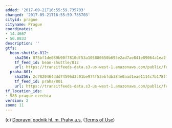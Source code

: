```yaml
---
added: '2017-09-21T16:55:59.735703'
changed: '2017-09-21T16:55:59.735703'
cityid: prague
cityname: Prague
coordinates:
- 14.4667
- 50.0833
description: ''
gtfs:
  bean-shuttle-812:
    sha256: 075bf1de089b90f7810df53a105880650b695e2ad7ae841e89064a1ea2f8c24f
    tf_feed_id: bean-shuttle/812
    url: https://transitfeeds-data.s3-us-west-1.amazonaws.com/public/feeds/bean-shuttle/812/20170314/gtfs.zip
  praha-801:
    sha256: 2c7820464ddd74596d3c01be974f53ebfdb384e0aad1eae1114c7b178f7bdd7e
    tf_feed_id: praha/801
    url: https://transitfeeds-data.s3-us-west-1.amazonaws.com/public/feeds/praha/801/20170914/gtfs.zip
tf_location_ids:
- 588-prague-czechia
version: 2
zoom: 11
---
```


(c) [Dopravní podnik hl. m. Prahy a.s.](http://www.dpp.cz)
([Terms of Use](http://opendefinition.org/licenses/cc-zero/))